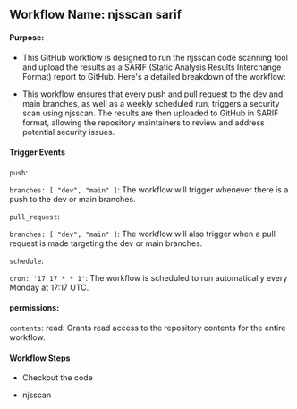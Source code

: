 ## Workflow Name: njsscan sarif

#### Purpose:

- This GitHub workflow is designed to run the njsscan code scanning tool and upload the results as a SARIF (Static Analysis Results Interchange Format) report to GitHub. Here's a detailed breakdown of the workflow:

- This workflow ensures that every push and pull request to the dev and main branches, as well as a weekly scheduled run, triggers a security scan using njsscan. The results are then uploaded to GitHub in SARIF format, allowing the repository maintainers to review and address potential security issues.

#### Trigger Events

`push`:

`branches: [ "dev", "main" ]`: The workflow will trigger whenever there is a push to the dev or main branches.

`pull_request`:

`branches: [ "dev", "main" ]`: The workflow will also trigger when a pull request is made targeting the dev or main branches.

`schedule`:

`cron: '17 17 * * 1'`: The workflow is scheduled to run automatically every Monday at 17:17 UTC.


#### permissions:

`contents`: read: Grants read access to the repository contents for the entire workflow.

#### Workflow Steps

- Checkout the code

- njsscan
